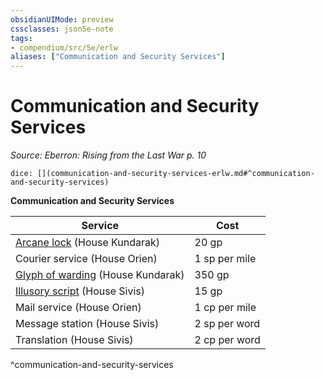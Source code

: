 ```yaml
---
obsidianUIMode: preview
cssclasses: json5e-note
tags:
- compendium/src/5e/erlw
aliases: ["Communication and Security Services"]
---
```

# Communication and Security Services
*Source: Eberron: Rising from the Last War p. 10* 

`dice: [](communication-and-security-services-erlw.md#^communication-and-security-services)`

**Communication and Security Services**

| Service | Cost |
|---------|------|
| [Arcane lock](compendium/spells/arcane-lock.md) (House Kundarak) | 20 gp |
| Courier service (House Orien) | 1 sp per mile |
| [Glyph of warding](compendium/spells/glyph-of-warding.md) (House Kundarak) | 350 gp |
| [Illusory script](compendium/spells/illusory-script.md) (House Sivis) | 15 gp |
| Mail service (House Orien) | 1 cp per mile |
| Message station (House Sivis) | 2 sp per word |
| Translation (House Sivis) | 2 cp per word |
^communication-and-security-services